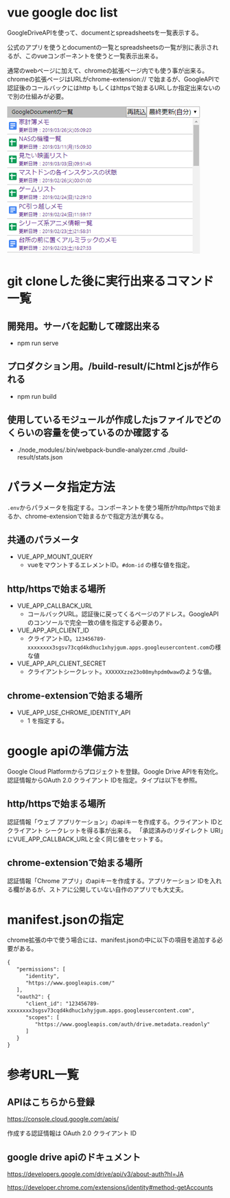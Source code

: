 # vue google doc list

GoogleDriveAPIを使って、documentとspreadsheetsを一覧表示する。

公式のアプリを使うとdocumentの一覧とspreadsheetsの一覧が別に表示されるが、このvueコンポーネントを使うと一覧表示出来る。

通常のwebページに加えて、chromeの拡張ページ内でも使う事が出来る。chromeの拡張ページはURLがchrome-extension:// で始まるが、GoogleAPIで認証後のコールバックにはhttp もしくはhttpsで始まるURLしか指定出来ないので別の仕組みが必要。

![プレビュー](https://github.com/fushihara/vue-google-docs-spread-list/raw/master/document/2019-03-27-03-21-41.png)

# git cloneした後に実行出来るコマンド一覧

## 開発用。サーバを起動して確認出来る
- npm run serve

## プロダクション用。/build-result/にhtmlとjsが作られる
- npm run build

## 使用しているモジュールが作成したjsファイルでどのくらいの容量を使っているのか確認する
-  ./node_modules/.bin/webpack-bundle-analyzer.cmd ./build-result/stats.json

# パラメータ指定方法

`.env`からパラメータを指定する。コンポーネントを使う場所がhttp/httpsで始まるか、chrome-extensionで始まるかで指定方法が異なる。

## 共通のパラメータ

- VUE_APP_MOUNT_QUERY
  - vueをマウントするエレメントID。`#dom-id` の様な値を指定。

## http/httpsで始まる場所

- VUE_APP_CALLBACK_URL
   - コールバックURL。認証後に戻ってくるページのアドレス。GoogleAPIのコンソールで完全一致の値を指定する必要あり。
- VUE_APP_API_CLIENT_ID
   - クライアントID。`123456789-xxxxxxxx3sgsv73cqd4kdhuc1xhyjgum.apps.googleusercontent.com`の様な値
- VUE_APP_API_CLIENT_SECRET
   - クライアントシークレット。`XXXXXXzze23o08myhpdm0waw`のような値。

## chrome-extensionで始まる場所

- VUE_APP_USE_CHROME_IDENTITY_API
   - 1 を指定する。

# google apiの準備方法

Google Cloud Platformからプロジェクトを登録。Google Drive APIを有効化。認証情報からOAuth 2.0 クライアント IDを指定。タイプは以下を参照。

## http/httpsで始まる場所

認証情報「ウェブ アプリケーション」のapiキーを作成する。クライアント IDとクライアント シークレットを得る事が出来る。
「承認済みのリダイレクト URI」にVUE_APP_CALLBACK_URLと全く同じ値をセットする。

## chrome-extensionで始まる場所

認証情報「Chrome アプリ」のapiキーを作成する。アプリケーション IDを入れる欄があるが、ストアに公開していない自作のアプリでも大丈夫。

# manifest.jsonの指定

chrome拡張の中で使う場合には、manifest.jsonの中に以下の項目を追加する必要がある。

```
{
   "permissions": [
      "identity",
      "https://www.googleapis.com/"
   ],
   "oauth2": {
      "client_id": "123456789-xxxxxxxx3sgsv73cqd4kdhuc1xhyjgum.apps.googleusercontent.com",
      "scopes": [
         "https://www.googleapis.com/auth/drive.metadata.readonly"
      ]
   }
}

```


# 参考URL一覧

## APIはこちらから登録

https://console.cloud.google.com/apis/

作成する認証情報は OAuth 2.0 クライアント ID


## google drive apiのドキュメント

https://developers.google.com/drive/api/v3/about-auth?hl=JA

https://developer.chrome.com/extensions/identity#method-getAccounts

